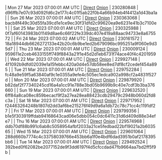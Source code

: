 | Mon 27 Mar 2023 07:00:01 AM UTC | [Direct](https://oshi.at/QEFa) [Onion](http://5ety7tpkim5me6eszuwcje7bmy25pbtrjtue7zkqqgziljwqy3rrikqd.onion/QEFa) | 230280848 | d96ffb7e07c93d092fd6c2e177c4c01f5ab22f0b4a66b94eb4f4412a1d43ba1a | 
| Sun 26 Mar 2023 07:00:01 AM UTC | [Direct](https://oshi.at/rJRo) [Onion](http://5ety7tpkim5me6eszuwcje7bmy25pbtrjtue7zkqqgziljwqy3rrikqd.onion/rJRo) | 230363068 | bacb8f449c30d55fa39cd1e1ce9ec30f31dfd2c99620ea9e6231e41b3c7100e1 | 
| Sat 25 Mar 2023 07:00:01 AM UTC | [Direct](https://oshi.at/crts) [Onion](http://5ety7tpkim5me6eszuwcje7bmy25pbtrjtue7zkqqgziljwqy3rrikqd.onion/crts) | 230325988 | 0f7af60143983b01149d8ae6c66f22fe339dc407e419a88aac94733e8a675572 | 
| Fri 24 Mar 2023 07:00:02 AM UTC | [Direct](https://oshi.at/Bedq) [Onion](http://5ety7tpkim5me6eszuwcje7bmy25pbtrjtue7zkqqgziljwqy3rrikqd.onion/Bedq) | 230161572 | 18a18944db6626272133e42b20c6b9be1ed2b679096bc995251a9f060e9d35d7 | 
| Thu 23 Mar 2023 07:00:01 AM UTC | [Direct](https://oshi.at/JkJR) [Onion](http://5ety7tpkim5me6eszuwcje7bmy25pbtrjtue7zkqqgziljwqy3rrikqd.onion/JkJR) | 230009124 | 959611e2ceb4633155ff749f8843a21f1e45d2d1eb6731f74ace40f4c4201959 | 
| Wed 22 Mar 2023 07:00:01 AM UTC | [Direct](https://oshi.at/nVBk) [Onion](http://5ety7tpkim5me6eszuwcje7bmy25pbtrjtue7zkqqgziljwqy3rrikqd.onion/nVBk) | 229927148 | 4f1092b9dfd02039e1a15febbc420a0d4e57db58ee8ed7df8cf2cedef454a895 | 
| Tue 21 Mar 2023 07:00:01 AM UTC | [Direct](https://oshi.at/yguD) [Onion](http://5ety7tpkim5me6eszuwcje7bmy25pbtrjtue7zkqqgziljwqy3rrikqd.onion/yguD) | 229752284 | fc48a9e59f5a63840af9c1e0355a9efe4c505ec1edca902a998cf2a4831f527d | 
| Mon 20 Mar 2023 07:00:01 AM UTC | [Direct](https://oshi.at/ciFP) [Onion](http://5ety7tpkim5me6eszuwcje7bmy25pbtrjtue7zkqqgziljwqy3rrikqd.onion/ciFP) | 229879920 | b82daf2f77340245cd16a4a1cc91e788e3bd05b9699b9c40e7cdf3b3ba376660 | 
| Sun 19 Mar 2023 07:00:01 AM UTC | [Direct](https://oshi.at/dxdK) [Onion](http://5ety7tpkim5me6eszuwcje7bmy25pbtrjtue7zkqqgziljwqy3rrikqd.onion/dxdK) | 229632520 | 6ff84a8ca08ec859becacf9f2a27ea28ea88423cdb29479c2948b060d2fd8c3a | 
| Sat 18 Mar 2023 07:00:01 AM UTC | [Direct](https://oshi.at/tgtt) [Onion](http://5ety7tpkim5me6eszuwcje7bmy25pbtrjtue7zkqqgziljwqy3rrikqd.onion/tgtt) | 229717952 | f24463264248b1807d2dd3af6be215276f49d9a6a1db72c78c71cc4c1191df27 | 
| Fri 17 Mar 2023 07:00:01 AM UTC | [Direct](https://oshi.at/QEge) [Onion](http://5ety7tpkim5me6eszuwcje7bmy25pbtrjtue7zkqqgziljwqy3rrikqd.onion/QEge) | 229799356 | b1e5f303919ffdab94168643cad06e5dbb054c0dc6411c31d6d409d88e34efe7 | 
| Thu 16 Mar 2023 07:00:01 AM UTC | [Direct](https://oshi.at/WrsY) [Onion](http://5ety7tpkim5me6eszuwcje7bmy25pbtrjtue7zkqqgziljwqy3rrikqd.onion/WrsY) | 229574968 | ddb70df88b991c6ab8c5058954afbf2033a21ce5fedbad22bf19021a2b603565 | 
| Wed 15 Mar 2023 07:00:01 AM UTC | [Direct](https://oshi.at/WcPW) [Onion](http://5ety7tpkim5me6eszuwcje7bmy25pbtrjtue7zkqqgziljwqy3rrikqd.onion/WcPW) | 229601064 | 288d660b7774c4c33758039766e453bb6a1f0e4bdf6dad3951b0af2178395bb6 | 
| Tue 14 Mar 2023 07:00:01 AM UTC | [Direct](https://oshi.at/CEYv) [Onion](http://5ety7tpkim5me6eszuwcje7bmy25pbtrjtue7zkqqgziljwqy3rrikqd.onion/CEYv) | 229492524 | 392bed0f62082be2077152de9f3dd6197f4d5cfccdad47fb9664aa7bd2ff5f9b | 
